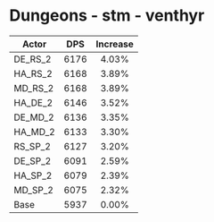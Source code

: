 # Dungeons - stm - venthyr
| Actor | DPS | Increase |
|---|:---:|:---:|
|DE_RS_2|6176|4.03%|
|HA_RS_2|6168|3.89%|
|MD_RS_2|6168|3.89%|
|HA_DE_2|6146|3.52%|
|DE_MD_2|6136|3.35%|
|HA_MD_2|6133|3.30%|
|RS_SP_2|6127|3.20%|
|DE_SP_2|6091|2.59%|
|HA_SP_2|6079|2.39%|
|MD_SP_2|6075|2.32%|
|Base|5937|0.00%|
